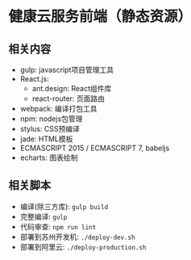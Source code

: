 健康云服务前端（静态资源）
===========
## 相关内容
- gulp: javascript项目管理工具
- React.js:
    + ant.design: React组件库
    + react-router: 页面路由
- webpack: 编译打包工具
- npm: nodejs包管理
- stylus: CSS预编译
- jade: HTML模板
- ECMASCRIPT 2015 / ECMASCRIPT 7, babeljs
- echarts: 图表绘制

## 相关脚本
- 编译(除三方库): `gulp build`
- 完整编译: `gulp`
- 代码审查: `npm run lint`
- 部署到苏州开发机: `./deploy-dev.sh`
- 部署到阿里云: `./deploy-production.sh`
